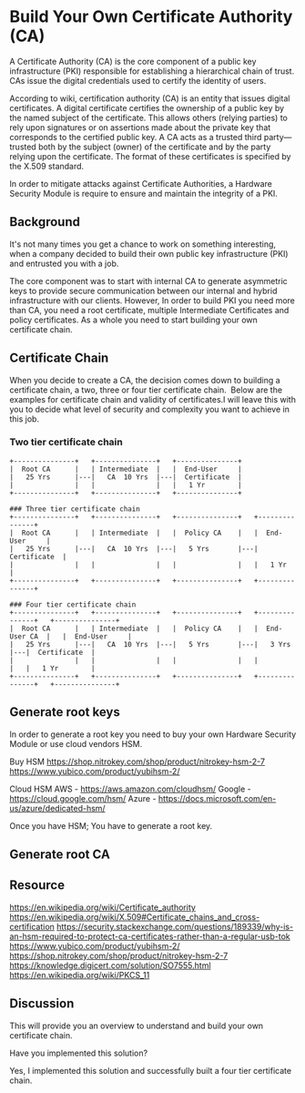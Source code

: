 # Build Your Own Certificate Authority (CA)

A Certificate Authority (CA) is the core component of a public key infrastructure (PKI) responsible for establishing a hierarchical chain of trust. CAs issue the digital credentials used to certify the identity of users. 

According to wiki, certification authority (CA) is an entity that issues digital certificates. A digital certificate certifies the ownership of a public key by the named subject of the certificate. This allows others (relying parties) to rely upon signatures or on assertions made about the private key that corresponds to the certified public key. A CA acts as a trusted third party—trusted both by the subject (owner) of the certificate and by the party relying upon the certificate. The format of these certificates is specified by the X.509 standard.  

In order to mitigate attacks against Certificate Authorities, a Hardware Security Module is require to ensure and maintain the integrity of a PKI.

## Background

It's not many times you get a chance to work on something interesting, when a company decided to build their own public key infrastructure (PKI) and entrusted you with a job. 

The core component was to start with internal CA to generate asymmetric keys to provide secure communication between our internal and hybrid infrastructure with our clients. However, In order to build PKI you need more than CA, you need a root certificate, multiple Intermediate Certificates and policy certificates. As a whole you need to start building your own certificate chain. 


## Certificate Chain

When you decide to create a CA, the decision comes down to building a certificate chain, a two, three or four tier certificate chain.  Below are the examples for certificate chain and validity of certificates.I will leave this with you to decide what level of security and complexity you want to achieve in this job.

### Two tier certificate chain
	+---------------+	+---------------+	+---------------+
	|  Root CA   	|	| Intermediate  |	|  End-User    	|
	|   25 Yrs   	|---|   CA  10 Yrs	|---|  Certificate  |
	|            	|	|          		|   |	1 Yr		|
	+---------------+   +---------------+   +---------------+

	### Three tier certificate chain
	+---------------+	+---------------+	+---------------+	+---------------+		    
	|  Root CA   	|	| Intermediate  |	|  Policy CA   	|	|  End-User		|
	|   25 Yrs   	|---|   CA  10 Yrs	|---|	5 Yrs   	|---|  Certificate  |
	|            	|	|          		|   |				|   |	1 Yr		|
	+---------------+   +---------------+   +---------------+   +---------------+  

	### Four tier certificate chain
	+---------------+	+---------------+	+---------------+	+---------------+	+---------------+		    
	|  Root CA   	|	| Intermediate  |	|  Policy CA   	|	|  End-User CA  |	|  End-User		|
	|   25 Yrs   	|---|   CA  10 Yrs	|---|	5 Yrs   	|---|	3 Yrs   	|---|  Certificate  |
	|            	|	|          		|   |				|   |				|	|	1 Yr		|
	+---------------+   +---------------+   +---------------+   +---------------+   +---------------+ 


## Generate root keys 

In order to generate a root key you need to buy your own Hardware Security Module or use cloud vendors HSM.

Buy HSM
https://shop.nitrokey.com/shop/product/nitrokey-hsm-2-7
https://www.yubico.com/product/yubihsm-2/

Cloud HSM 
AWS - https://aws.amazon.com/cloudhsm/
Google - https://cloud.google.com/hsm/
Azure - https://docs.microsoft.com/en-us/azure/dedicated-hsm/

Once you have HSM; You have to generate a root key.

## Generate root CA 



## Resource

https://en.wikipedia.org/wiki/Certificate_authority
https://en.wikipedia.org/wiki/X.509#Certificate_chains_and_cross-certification
https://security.stackexchange.com/questions/189339/why-is-an-hsm-required-to-protect-ca-certificates-rather-than-a-regular-usb-tok
https://www.yubico.com/product/yubihsm-2/
https://shop.nitrokey.com/shop/product/nitrokey-hsm-2-7
https://knowledge.digicert.com/solution/SO7555.html
https://en.wikipedia.org/wiki/PKCS_11

## Discussion

This will provide you an overview to understand and build your own certificate chain.

Have you implemented this solution?

Yes, I implemented this solution and successfully built a four tier certificate chain.

